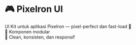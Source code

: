 # 🎮 Pixelron UI

UI Kit untuk aplikasi Pixelron — pixel-perfect dan fast-load 🚀  
🧩 Komponen modular  
🎨 Clean, konsisten, dan responsif
